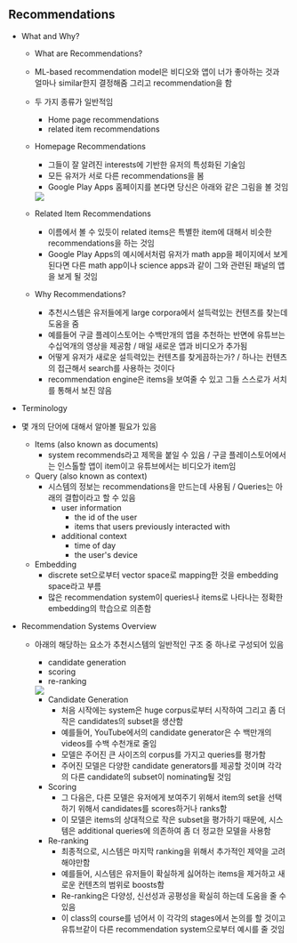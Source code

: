 ## Recommendations
- What and Why?
  - What are Recommendations?
  - ML-based recommendation model은 비디오와 앱이 너가 좋아하는 것과 얼마나 similar한지 결정해줌 그리고 recommendation을 함
  - 두 가지 종류가 일반적임
    - Home page recommendations
    - related item recommendations
  - Homepage Recommendations
    - 그들이 잘 알려진 interests에 기반한 유저의 특성화된 기술임
    - 모든 유저가 서로 다른 recommendations을 봄
    - Google Play Apps 홈페이지를 본다면 당신은 아래와 같은 그림을 볼 것임
    <img src="https://user-images.githubusercontent.com/32586985/75679928-dd5dfa80-5cd3-11ea-867a-001bb7acd734.png">
    
  - Related Item Recommendations
    - 이름에서 볼 수 있듯이 related items은 특별한 item에 대해서 비슷한 recommendations을 하는 것임
    - Google Play Apps의 예시에서처럼 유저가 math app을 페이지에서 보게 된다면 다른 math app이나 science apps과 같이 그와 관련된 패널의 앱을 보게 될 것임  
  
  - Why Recommendations?
    - 추천시스템은 유저들에게 large corpora에서 설득력있는 컨텐츠를 찾는데 도움을 줌
    - 예를들어 구글 플레이스토어는 수백만개의 앱을 추천하는 반면에 유튜브는 수십억개의 영상을 제공함 / 매일 새로운 앱과 비디오가 추가됨
    - 어떻게 유저가 새로운 설득력있는 컨텐츠를 찾게끔하는가? / 하나는 컨텐츠의 접근해서 search를 사용하는 것이다
    - recommendation engine은 items을 보여줄 수 있고 그들 스스로가 서치를 통해서 보진 않음

- Terminology
- 몇 개의 단어에 대해서 알아볼 필요가 있음
  - Items (also known as documents)
    - system recommends라고 제목을 붙일 수 있음 / 구글 플레이스토어에서는 인스톨할 앱이 item이고 유튜브에서는 비디오가 item임
  - Query (also known as context)
    - 시스템의 정보는 recommendations을 만드는데 사용됨 / Queries는 아래의 결합이라고 할 수 있음
      - user information
        - the id of the user
        - items that users previously interacted with
      - additional context
        - time of day
        - the user's device
  - Embedding
    - discrete set으로부터 vector space로 mapping한 것을 embedding space라고 부름
    - 많은 recommendation system이 queries나 items로 나타나는 정확한 embedding의 학습으로 의존함 

- Recommendation Systems Overview
  - 아래의 해당하는 요소가 추천시스템의 일반적인 구조 중 하나로 구성되어 있음
    - candidate generation
    - scoring 
    - re-ranking
    <img src="https://user-images.githubusercontent.com/32586985/75680781-9cff7c00-5cd5-11ea-8d29-0913e2c05208.png">
    
    - Candidate Generation
      - 처음 시작에는 system은 huge corpus로부터 시작하여 그리고 좀 더 작은 candidates의 subset을 생산함
      - 예를들어, YouTube에서의 candidate generator은 수 백만개의 videos를 수백 수천개로 줄임
      - 모델은 주어진 큰 사이즈의 corpus를 가지고 queries를 평가함
      - 주어진 모델은 다양한 candidate generators를 제공할 것이며 각각의 다른 candidate의 subset이 nominating될 것임
    - Scoring
      - 그 다음은, 다른 모델은 유저에게 보여주기 위해서 item의 set을 선택하기 위해서 candidates를 scores하거나 ranks함
      - 이 모델은 items의 상대적으로 작은 subset을 평가하기 때문에, 시스템은 additional queries에 의존하여 좀 더 정교한 모델을 사용함
    - Re-ranking
      - 최종적으로, 시스템은 마지막 ranking을 위해서 추가적인 제약을 고려해야만함
      - 예를들어, 시스템은 유저들이 확실하게 싫어하는 items을 제거하고 새로운 컨텐츠의 범위로 boosts함
      - Re-ranking은 다양성, 신선성과 공평성을 확실히 하는데 도움을 줄 수 있음
      - 이 class의 course를 넘어서 이 각각의 stages에서 논의를 할 것이고 유튜브같이 다른 recommendation system으로부터 예시를 줄 것임
      
